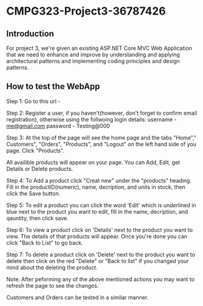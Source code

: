# CMPG323-Project3-36787426
## Introduction
For project 3, we're given an existing ASP.NET Core MVC Web Application that we need to enhance and improve by understanding and applying architectural patterns and implementing coding principles and design patterns.

## How to test the WebApp
Step 1: Go to this url - 

Step 2: Register a user, if you haven't(however, don't forget to confirm email registration), otherwise using the follwoing login details: 
username - me@gmail.com
password - Testing@000

Step 3: At the top of the page will see the home page and the tabs "Home"," Customers", "Orders", "Products", and "Logout" on the left hand side of you page. Click "Products".

All availible products will appear on your page. You can Add, Edit, get Details or Delete products. 

Step 4: To Add a product click "Creat new" under the "products" heading. Fill in the productID(numeric), name, decription, and units in stock, then click the Save button.

Step 5: To edit a product you can click the word 'Edit' which is underlined in blue next to the product you want to edit, fill in the name, decription, and qauntity, then click save.

Step 6: To view a product click on 'Details' next to the product you want to view. The details of that products will appear. Once you're done you can click "Back to List" to go back.

Step 7: To delete a product click on 'Delete' next to the product you want to delete then click on the red "Delete" or "Back to list" if you changed your mind about the deleting the product.

Note: After peforming any of the above mentioned actions you may want to refresh the page to see the changes.

Customers and Orders can be tested in a similar manner.
